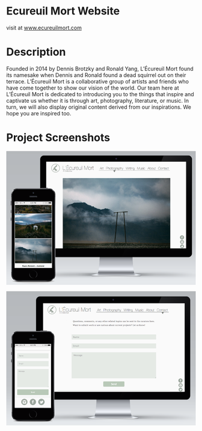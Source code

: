 Ecureuil Mort Website 
======================
visit at www.ecureuilmort.com


Description
=====================
Founded in 2014 by Dennis Brotzky and Ronald Yang, L’Écureuil Mort found its namesake when Dennis and Ronald found a dead squirrel out on their terrace. L’Écureuil Mort is a collaborative group of artists and friends who have come together to show our vision of the world. Our team here at L’Écureuil Mort is dedicated to introducing you to the things that inspire and captivate us whether it is through art, photography, literature, or music. In turn, we will also display original content derived from our inspirations. We hope you are inspired too.

Project Screenshots
======================
![Alt text](/example-images/em-1.png?raw=true "Optional Title")  

![Alt text](/example-images/em-2.png?raw=true "Optional Title")  
